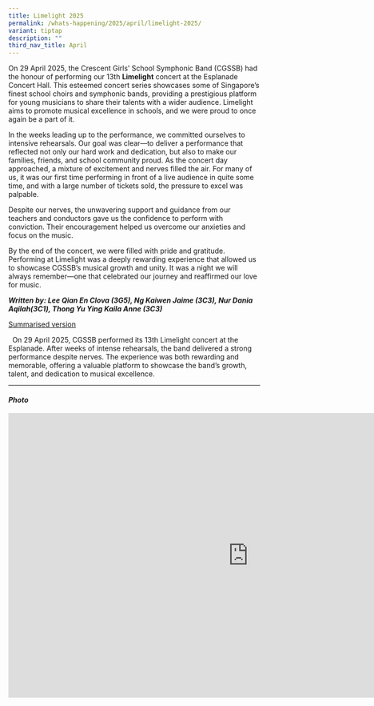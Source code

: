 ```yaml
---
title: Limelight 2025
permalink: /whats-happening/2025/april/limelight-2025/
variant: tiptap
description: ""
third_nav_title: April
---
```

<p>On 29 April 2025, the Crescent Girls’ School Symphonic Band (CGSSB) had
the honour of performing our 13th <strong>Limelight</strong> concert at the
Esplanade Concert Hall. This esteemed concert series showcases some of
Singapore’s finest school choirs and symphonic bands, providing a prestigious
platform for young musicians to share their talents with a wider audience.
Limelight aims to promote musical excellence in schools, and we were proud
to once again be a part of it.</p>
<p>In the weeks leading up to the performance, we committed ourselves to
intensive rehearsals. Our goal was clear—to deliver a performance that
reflected not only our hard work and dedication, but also to make our families,
friends, and school community proud. As the concert day approached, a mixture
of excitement and nerves filled the air. For many of us, it was our first
time performing in front of a live audience in quite some time, and with
a large number of tickets sold, the pressure to excel was palpable.</p>
<p>Despite our nerves, the unwavering support and guidance from our teachers
and conductors gave us the confidence to perform with conviction. Their
encouragement helped us overcome our anxieties and focus on the music.</p>
<p>By the end of the concert, we were filled with pride and gratitude. Performing
at Limelight was a deeply rewarding experience that allowed us to showcase
CGSSB’s musical growth and unity. It was a night we will always remember—one
that celebrated our journey and reaffirmed our love for music.</p>
<p></p>
<p><strong><em>Written by: Lee Qian En Clova (3G5), Ng Kaiwen Jaime (3C3), Nur Dania Aqilah(3C1), Thong Yu Ying Kaila Anne (3C3)</em></strong>
</p>
<p></p>
<p></p>
<p><u>Summarised version</u>
</p>
<p>&nbsp; On 29 April 2025, CGSSB performed its 13th Limelight concert at
the Esplanade. After weeks of intense rehearsals, the band delivered a
strong performance despite nerves. The experience was both rewarding and
memorable, offering a valuable platform to showcase the band’s growth,
talent, and dedication to musical excellence.</p>
<hr>
<h4><strong><em>Photo</em></strong></h4>
<div class="iframe-wrapper">
<iframe height="569" width="960" allowfullscreen="true" frameborder="0" src="https://docs.google.com/presentation/d/e/2PACX-1vQcgE15W_XoSP1dw_RIuQNotGL4CnrcRpWIYRqIb1FeqcpY6qOgpktttGLIo71L56yMnyh9y_nMrddS/pubembed?start=true&amp;loop=true&amp;delayms=3000"></iframe>
</div>
<p></p>
<p>&nbsp;</p>
<p> 
<br>&nbsp;</p>